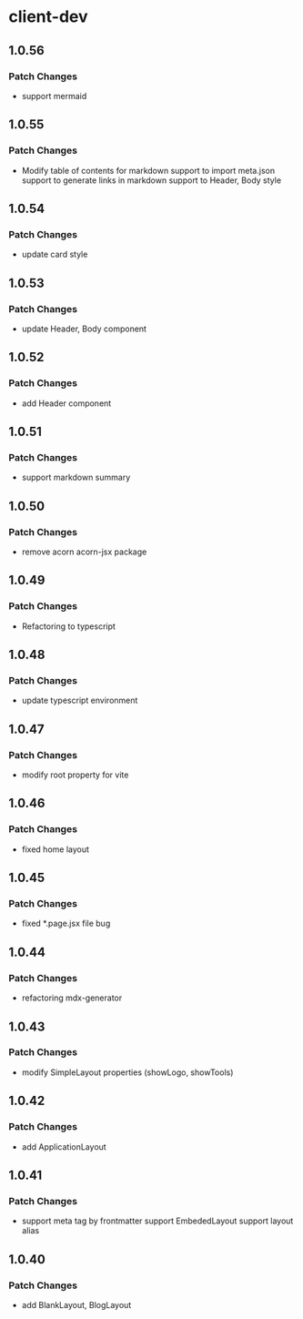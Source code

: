 # client-dev

## 1.0.56

### Patch Changes

- support mermaid

## 1.0.55

### Patch Changes

- Modify table of contents for markdown
  support to import meta.json
  support to generate links in markdown
  support to Header, Body style

## 1.0.54

### Patch Changes

- update card style

## 1.0.53

### Patch Changes

- update Header, Body component

## 1.0.52

### Patch Changes

- add Header component

## 1.0.51

### Patch Changes

- support markdown summary

## 1.0.50

### Patch Changes

- remove acorn acorn-jsx package

## 1.0.49

### Patch Changes

- Refactoring to typescript

## 1.0.48

### Patch Changes

- update typescript environment

## 1.0.47

### Patch Changes

- modify root property for vite

## 1.0.46

### Patch Changes

- fixed home layout

## 1.0.45

### Patch Changes

- fixed \*.page.jsx file bug

## 1.0.44

### Patch Changes

- refactoring mdx-generator

## 1.0.43

### Patch Changes

- modify SimpleLayout properties (showLogo, showTools)

## 1.0.42

### Patch Changes

- add ApplicationLayout

## 1.0.41

### Patch Changes

- support meta tag by frontmatter
  support EmbededLayout
  support layout alias

## 1.0.40

### Patch Changes

- add BlankLayout, BlogLayout
